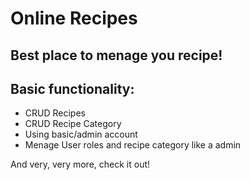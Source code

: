 # Online Recipes
## Best place to menage you recipe!
## Basic functionality:
- CRUD Recipes
- CRUD Recipe Category
- Using basic/admin account
- Menage User roles and recipe category like a admin

And very, very more, check it out!